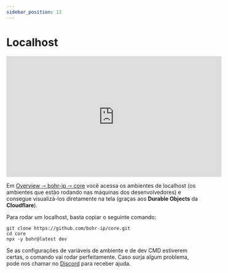 ```yaml
---
sidebar_position: 13
---
```


# Localhost

<div style={{textAlign: 'center'}}><iframe width="560" height="315" src="https://www.youtube.com/embed/Rdgah9e_HAk" title="YouTube video player" frameborder="0" allow="accelerometer; autoplay; clipboard-write; encrypted-media; gyroscope; picture-in-picture" allowfullscreen></iframe></div>

Em [Overview ⇾ bohr-ip ⇾ core](https://bohr.io/bohr-ip/core) você acessa os ambientes de localhost (os ambientes que estão rodando nas máquinas dos desenvolvedores) e consegue visualizá-los diretamente na tela (graças aos **Durable Objects** da **Cloudflare**).

Para rodar um localhost, basta copiar o seguinte comando:

````
git clone https://github.com/bohr-ip/core.git
cd core
npx -y bohr@latest dev
````

Se as configurações de variáveis de ambiente e de dev CMD estiverem certas, o comando vai rodar perfeitamente. Caso surja algum problema, pode nos chamar no [Discord](https://discord.com/invite/p3hhfGg2Uy) para receber ajuda.
